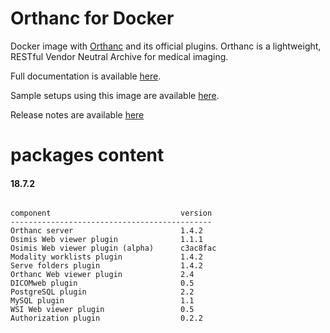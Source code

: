 # Orthanc for Docker
Docker image with [Orthanc](http://www.orthanc-server.com/) and its official plugins. Orthanc is a lightweight, RESTful Vendor Neutral Archive for medical imaging.

Full documentation is available [here](https://osimis.atlassian.net/wiki/spaces/OKB/pages/26738689/How+to+use+osimis+orthanc+Docker+images).

Sample setups using this image are available [here](https://bitbucket.org/osimis/orthanc-setup-samples/).

Release notes are available [here](https://bitbucket.org/osimis/orthanc-builder/src/master/release-notes-docker-images.txt)


# packages content

#### 18.7.2
```

component                             version
---------------------------------------------
Orthanc server                        1.4.2
Osimis Web viewer plugin              1.1.1
Osimis Web viewer plugin (alpha)      c3ac8fac
Modality worklists plugin             1.4.2
Serve folders plugin                  1.4.2
Orthanc Web viewer plugin             2.4
DICOMweb plugin                       0.5
PostgreSQL plugin                     2.2
MySQL plugin                          1.1
WSI Web viewer plugin                 0.5
Authorization plugin                  0.2.2
```
